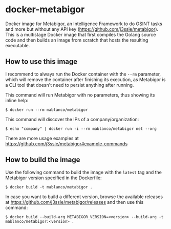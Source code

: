 # docker-metabigor

Docker image for Metabigor, an Intelligence Framework to do OSINT tasks and more but without any API key (<https://github.com/j3ssie/metabigor>). This is a multistage Docker image that first compiles the Golang source code and then builds an image from scratch that hosts the resulting executable.

## How to use this image

I recommend to always run the Docker container with the `--rm` parameter, which will remove the container after finishing its execution, as Metabigor is a CLI tool that doesn't need to persist anything after running.

This command will run Metabigor with no parameters, thus showing its inline help:

    $ docker run --rm mablanco/metabigor

This command will discover the IPs of a company/organization:

    $ echo "company" | docker run -i --rm mablanco/metabigor net --org

There are more usage examples at <https://github.com/j3ssie/metabigor#example-commands>

## How to build the image

Use the following command to build the image with the `latest` tag and the Metabigor version specified in the Dockerfile:

    $ docker build -t mablanco/metabigor .

In case you want to build a different version, browse the available releases at <https://github.com/j3ssie/metabigor/releases> and then use this command:

    $ docker build --build-arg METABIGOR_VERSION=<version> --build-arg -t mablanco/metabigor:<version> .
